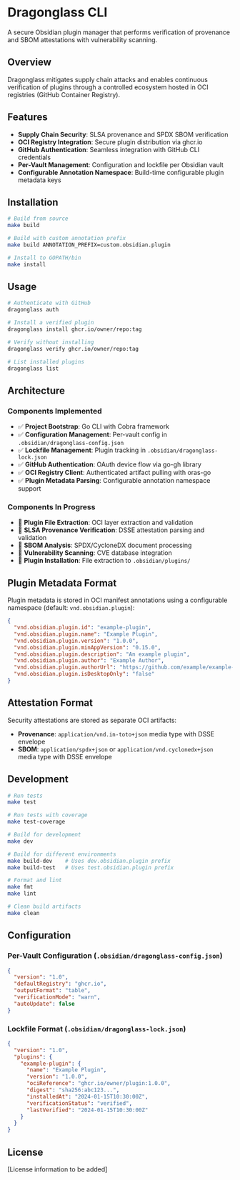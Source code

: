 # Dragonglass CLI

A secure Obsidian plugin manager that performs verification of provenance and SBOM attestations with vulnerability scanning.

## Overview

Dragonglass mitigates supply chain attacks and enables continuous verification of plugins through a controlled ecosystem hosted in OCI registries (GitHub Container Registry).

## Features

- **Supply Chain Security**: SLSA provenance and SPDX SBOM verification
- **OCI Registry Integration**: Secure plugin distribution via ghcr.io
- **GitHub Authentication**: Seamless integration with GitHub CLI credentials
- **Per-Vault Management**: Configuration and lockfile per Obsidian vault
- **Configurable Annotation Namespace**: Build-time configurable plugin metadata keys

## Installation

```bash
# Build from source
make build

# Build with custom annotation prefix
make build ANNOTATION_PREFIX=custom.obsidian.plugin

# Install to GOPATH/bin
make install
```

## Usage

```bash
# Authenticate with GitHub
dragonglass auth

# Install a verified plugin
dragonglass install ghcr.io/owner/repo:tag

# Verify without installing
dragonglass verify ghcr.io/owner/repo:tag

# List installed plugins
dragonglass list
```

## Architecture

### Components Implemented

- ✅ **Project Bootstrap**: Go CLI with Cobra framework
- ✅ **Configuration Management**: Per-vault config in `.obsidian/dragonglass-config.json`
- ✅ **Lockfile Management**: Plugin tracking in `.obsidian/dragonglass-lock.json`
- ✅ **GitHub Authentication**: OAuth device flow via go-gh library
- ✅ **OCI Registry Client**: Authenticated artifact pulling with oras-go
- ✅ **Plugin Metadata Parsing**: Configurable annotation namespace support

### Components In Progress

- 🔄 **Plugin File Extraction**: OCI layer extraction and validation
- 🔄 **SLSA Provenance Verification**: DSSE attestation parsing and validation
- 🔄 **SBOM Analysis**: SPDX/CycloneDX document processing
- 🔄 **Vulnerability Scanning**: CVE database integration
- 🔄 **Plugin Installation**: File extraction to `.obsidian/plugins/`

## Plugin Metadata Format

Plugin metadata is stored in OCI manifest annotations using a configurable namespace (default: `vnd.obsidian.plugin`):

```json
{
  "vnd.obsidian.plugin.id": "example-plugin",
  "vnd.obsidian.plugin.name": "Example Plugin",
  "vnd.obsidian.plugin.version": "1.0.0",
  "vnd.obsidian.plugin.minAppVersion": "0.15.0",
  "vnd.obsidian.plugin.description": "An example plugin",
  "vnd.obsidian.plugin.author": "Example Author",
  "vnd.obsidian.plugin.authorUrl": "https://github.com/example/example-plugin",
  "vnd.obsidian.plugin.isDesktopOnly": "false"
}
```

## Attestation Format

Security attestations are stored as separate OCI artifacts:

- **Provenance**: `application/vnd.in-toto+json` media type with DSSE envelope
- **SBOM**: `application/spdx+json` or `application/vnd.cyclonedx+json` media type with DSSE envelope

## Development

```bash
# Run tests
make test

# Run tests with coverage
make test-coverage

# Build for development
make dev

# Build for different environments
make build-dev    # Uses dev.obsidian.plugin prefix
make build-test   # Uses test.obsidian.plugin prefix

# Format and lint
make fmt
make lint

# Clean build artifacts
make clean
```

## Configuration

### Per-Vault Configuration (`.obsidian/dragonglass-config.json`)

```json
{
  "version": "1.0",
  "defaultRegistry": "ghcr.io",
  "outputFormat": "table",
  "verificationMode": "warn",
  "autoUpdate": false
}
```

### Lockfile Format (`.obsidian/dragonglass-lock.json`)

```json
{
  "version": "1.0",
  "plugins": {
    "example-plugin": {
      "name": "Example Plugin",
      "version": "1.0.0",
      "ociReference": "ghcr.io/owner/plugin:1.0.0",
      "digest": "sha256:abc123...",
      "installedAt": "2024-01-15T10:30:00Z",
      "verificationStatus": "verified",
      "lastVerified": "2024-01-15T10:30:00Z"
    }
  }
}
```

## License

[License information to be added]